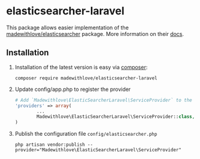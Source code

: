 # elasticsearcher-laravel

This package allows easier implementation of the [madewithlove/elasticsearcher](https://github.com/madewithlove/elasticsearcher) package.
More information on their [docs](https://github.com/madewithlove/elasticsearcher#elasticsearcher).

## Installation

1. Installation of the latest version is easy via [composer](https://getcomposer.org/):

	```
	composer require madewithlove/elasticsearcher-laravel
	```

2. Update config/app.php to register the provider

	```php
	# Add `Madewithlove\ElasticSearcherLaravel\ServiceProvider` to the `providers` array
	'providers' => array(
			...
			Madewithlove\ElasticSearcherLaravel\ServiceProvider::class,
	)
	```

3. Publish the configuration file `config/elasticsearcher.php`

	```
	php artisan vendor:publish --provider="Madewithlove\ElasticSearcherLaravel\ServiceProvider"
	```
